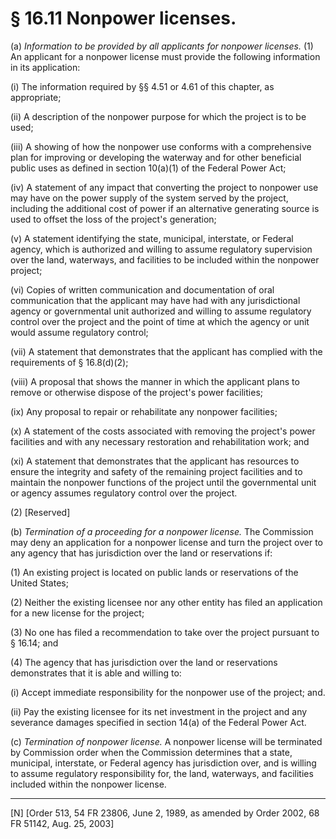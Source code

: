 # § 16.11   Nonpower licenses.

(a) *Information to be provided by all applicants for nonpower licenses.* (1) An applicant for a nonpower license must provide the following information in its application: 


(i) The information required by §§ 4.51 or 4.61 of this chapter, as appropriate; 


(ii) A description of the nonpower purpose for which the project is to be used; 


(iii) A showing of how the nonpower use conforms with a comprehensive plan for improving or developing the waterway and for other beneficial public uses as defined in section 10(a)(1) of the Federal Power Act; 


(iv) A statement of any impact that converting the project to nonpower use may have on the power supply of the system served by the project, including the additional cost of power if an alternative generating source is used to offset the loss of the project's generation; 


(v) A statement identifying the state, municipal, interstate, or Federal agency, which is authorized and willing to assume regulatory supervision over the land, waterways, and facilities to be included within the nonpower project; 


(vi) Copies of written communication and documentation of oral communication that the applicant may have had with any jurisdictional agency or governmental unit authorized and willing to assume regulatory control over the project and the point of time at which the agency or unit would assume regulatory control; 


(vii) A statement that demonstrates that the applicant has complied with the requirements of § 16.8(d)(2); 


(viii) A proposal that shows the manner in which the applicant plans to remove or otherwise dispose of the project's power facilities; 


(ix) Any proposal to repair or rehabilitate any nonpower facilities; 


(x) A statement of the costs associated with removing the project's power facilities and with any necessary restoration and rehabilitation work; and 


(xi) A statement that demonstrates that the applicant has resources to ensure the integrity and safety of the remaining project facilities and to maintain the nonpower functions of the project until the governmental unit or agency assumes regulatory control over the project.


(2) [Reserved]


(b) *Termination of a proceeding for a nonpower license.* The Commission may deny an application for a nonpower license and turn the project over to any agency that has jurisdiction over the land or reservations if: 


(1) An existing project is located on public lands or reservations of the United States; 


(2) Neither the existing licensee nor any other entity has filed an application for a new license for the project; 


(3) No one has filed a recommendation to take over the project pursuant to § 16.14; and 


(4) The agency that has jurisdiction over the land or reservations demonstrates that it is able and willing to: 


(i) Accept immediate responsibility for the nonpower use of the project; and. 


(ii) Pay the existing licensee for its net investment in the project and any severance damages specified in section 14(a) of the Federal Power Act. 


(c) *Termination of nonpower license.* A nonpower license will be terminated by Commission order when the Commission determines that a state, municipal, interstate, or Federal agency has jurisdiction over, and is willing to assume regulatory responsibility for, the land, waterways, and facilities included within the nonpower license. 



---

[N] [Order 513, 54 FR 23806, June 2, 1989, as amended by Order 2002, 68 FR 51142, Aug. 25, 2003]




